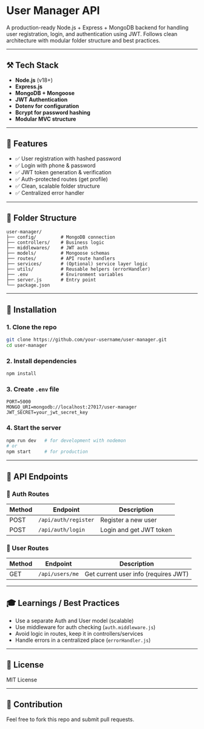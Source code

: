 # User Manager API

A production-ready Node.js + Express + MongoDB backend for handling user registration, login, and authentication using JWT. Follows clean architecture with modular folder structure and best practices.

---

## ⚒️ Tech Stack

* **Node.js** (v18+)
* **Express.js**
* **MongoDB + Mongoose**
* **JWT Authentication**
* **Dotenv for configuration**
* **Bcrypt for password hashing**
* **Modular MVC structure**

---

## 🚀 Features

* ✅ User registration with hashed password
* ✅ Login with phone & password
* ✅ JWT token generation & verification
* ✅ Auth-protected routes (get profile)
* ✅ Clean, scalable folder structure
* ✅ Centralized error handler

---

## 📂 Folder Structure

```
user-manager/
├── config/         # MongoDB connection
├── controllers/    # Business logic
├── middlewares/    # JWT auth
├── models/         # Mongoose schemas
├── routes/         # API route handlers
├── services/       # (Optional) service layer logic
├── utils/          # Reusable helpers (errorHandler)
├── .env            # Environment variables
├── server.js       # Entry point
└── package.json
```

---

## 🔧 Installation

### 1. Clone the repo

```bash
git clone https://github.com/your-username/user-manager.git
cd user-manager
```

### 2. Install dependencies

```bash
npm install
```

### 3. Create `.env` file

```env
PORT=5000
MONGO_URI=mongodb://localhost:27017/user-manager
JWT_SECRET=your_jwt_secret_key
```

### 4. Start the server

```bash
npm run dev   # for development with nodemon
# or
npm start     # for production
```

---

## 📮 API Endpoints

### 🔐 Auth Routes

| Method | Endpoint             | Description             |
| ------ | -------------------- | ----------------------- |
| POST   | `/api/auth/register` | Register a new user     |
| POST   | `/api/auth/login`    | Login and get JWT token |

### 👤 User Routes

| Method | Endpoint        | Description                          |
| ------ | --------------- | ------------------------------------ |
| GET    | `/api/users/me` | Get current user info (requires JWT) |

---

## 🎓 Learnings / Best Practices

* Use a separate Auth and User model (scalable)
* Use middleware for auth checking (`auth.middleware.js`)
* Avoid logic in routes, keep it in controllers/services
* Handle errors in a centralized place (`errorHandler.js`)

---

## 📅 License

MIT License

---

## 🙏 Contribution

Feel free to fork this repo and submit pull requests.
